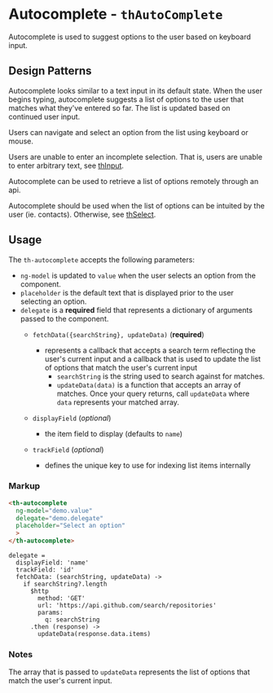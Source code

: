 # Autocomplete - `thAutoComplete`

Autocomplete is used to suggest options to the user based on keyboard input.

## Design Patterns

Autocomplete looks similar to a text input in its default state. When the user begins typing, autocomplete suggests a list of options to the user that matches what they've entered so far. The list is updated based on continued user input.

Users can navigate and select an option from the list using keyboard or mouse. 

Users are unable to enter an incomplete selection. That is, users are unable to enter arbitrary text, see [thInput](../thInput).

Autocomplete can be used to retrieve a list of options remotely through an api.

Autocomplete should be used when the list of options can be intuited by the user (ie. contacts). Otherwise, see [thSelect](../thSelect).

## Usage

The `th-autocomplete` accepts the following parameters:

* `ng-model` is updated to `value` when the user selects an option from the component.
* `placeholder` is the default text that is displayed prior to the user selecting an option.
* `delegate` is a **required** field that represents a dictionary of arguments passed to the component.
  * `fetchData({searchString}, updateData)` (**required**)
    * represents a callback that accepts a search term reflecting the user's current input and a callback that is used to update the list of options that match the user's current input
      * `searchString` is the string used to search against for matches.
      * `updateData(data)` is a function that accepts an array of matches. Once your query returns, call `updateData` where `data` represents your matched array.


  * `displayField` (*optional*)
    * the item field to display (defaults to `name`)
  * `trackField` (*optional*)
    * defines the unique key to use for indexing list items internally

### Markup

```html
<th-autocomplete
  ng-model="demo.value"
  delegate="demo.delegate"
  placeholder="Select an option"
  >
</th-autocomplete>
```

```
delegate =
  displayField: 'name'
  trackField: 'id'
  fetchData: (searchString, updateData) ->
    if searchString?.length
      $http
        method: 'GET'
        url: 'https://api.github.com/search/repositories'
        params:
          q: searchString
      .then (response) ->
        updateData(response.data.items)
```

### Notes

The array that is passed to `updateData` represents the list of options that match the user's current input.
